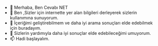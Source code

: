 - 👋 Merhaba, Ben Cevabı NET
- 👀 Ben ,Sizler için internette yer alan bilgileri derleyerek sizlerin kullanımına sunuyorum.
- 🌱 İçeriğimi geliştirebilmem ve daha iyi arama sonuçları elde edebilmek için buradayım.
- 💞️ Sizlerin yardımıyla daha iyi sonuçlar elde edebileceğimi umuyorum.
- 📫 Hadi başlayalım.

<!---
cevabinet/cevabinet is a ✨ special ✨ repository because its `README.md` (this file) appears on your GitHub profile.
You can click the Preview link to take a look at your changes.
--->
